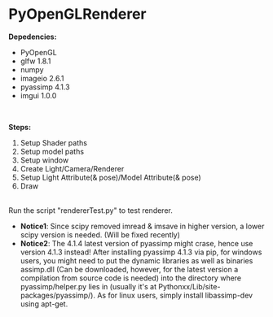 # PyOpenGLRenderer

<b>Depedencies:</b>
<ul>
<li>PyOpenGL</li>
<li>glfw 1.8.1</li>
<li>numpy</li>
<li>imageio 2.6.1</li>
<li>pyassimp 4.1.3</li>
<li>imgui 1.0.0</li>
</ul>	
<br />

<b>Steps:</b>
<ol>
<li>Setup Shader paths</li>
<li>Setup model paths</li>
<li>Setup window</li>
<li>Create Light/Camera/Renderer</li>
<li>Setup Light Attribute(& pose)/Model Attribute(& pose)</li>
<li>Draw</li>
</ol>
 
<br />
Run the script "rendererTest.py" to test renderer.<br />

<ul>
<li><b>Notice1</b>: Since scipy removed imread & imsave in higher version, a lower scipy version is needed. (Will be fixed recently)</li>
<li><b>Notice2</b>: The 4.1.4 latest version of pyassimp might crase, hence use version 4.1.3 instead! After installing pyassimp 4.1.3 via pip, for windows users, you might need to put the dynamic libraries as well as binaries assimp.dll (Can be downloaded, however, for the latest version a compilation from source code is needed) into the directory where pyassimp/helper.py lies in (usually it's at Pythonxx/Lib/site-packages/pyassimp/). As for linux users, simply install libassimp-dev using apt-get.</li>
</ul>


